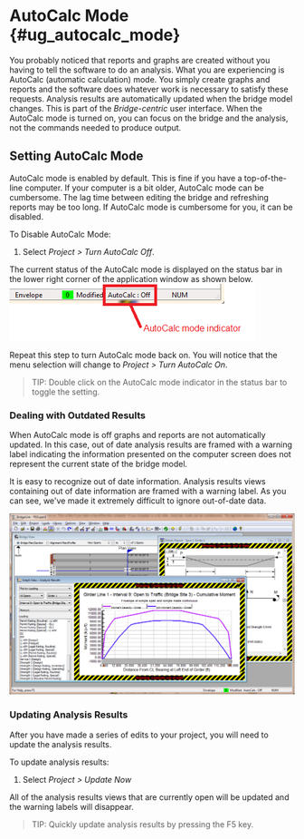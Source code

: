 AutoCalc Mode {#ug_autocalc_mode}
==============================================
You probably noticed that reports and graphs are created without you having to tell the software to do an analysis. What you are experiencing is AutoCalc (automatic calculation) mode. You simply create graphs and reports and the software does whatever work is necessary to satisfy these requests. Analysis results are automatically updated when the bridge model changes. This is part of the _Bridge-centric_ user interface. When the AutoCalc mode is turned on, you can focus on the bridge and the analysis, not the commands needed to produce output.

Setting AutoCalc Mode
-----------------------
AutoCalc mode is enabled by default. This is fine if you have a top-of-the-line computer. If your computer is a bit older, AutoCalc mode can be cumbersome. The lag time between editing the bridge and refreshing reports may be too long. If AutoCalc mode is cumbersome for you, it can be disabled.

To Disable AutoCalc Mode:

1. Select *Project > Turn AutoCalc Off*.  

The current status of the AutoCalc mode is displayed on the status bar in the lower right corner of the application window as shown below.
![](AutoCalcModeIndicator.png)

Repeat this step to turn AutoCalc mode back on. You will notice that the menu selection will change to *Project > Turn AutoCalc On*.

> TIP: Double click on the AutoCalc mode indicator in the status bar to toggle the setting.

### Dealing with Outdated Results ###
When AutoCalc mode is off graphs and reports are not automatically updated. In this case, out of date analysis results are framed with a warning label indicating the information presented on the computer screen does not represent the current state of the bridge model.

It is easy to recognize out of date information. Analysis results views containing out of date information are framed with a warning label. As you can see, we've made it extremely difficult to ignore out-of-date data.

![](OutOfDate.png)

### Updating Analysis Results ###
After you have made a series of edits to your project, you will need to update the analysis results.

To update analysis results:
1. Select *Project > Update Now*

All of the analysis results views that are currently open will be updated and the warning labels will disappear.

> TIP: Quickly update analysis results by pressing the F5 key.

